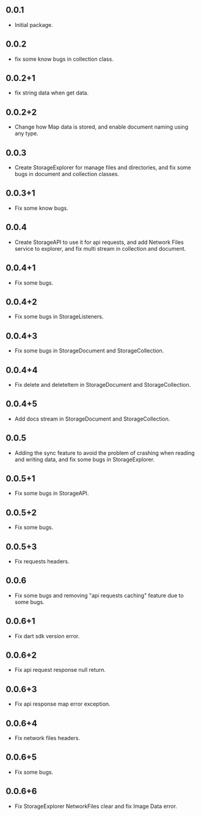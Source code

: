## 0.0.1

* Initial package.

## 0.0.2

* fix some know bugs in collection class.

## 0.0.2+1

* fix string data when get data.

## 0.0.2+2

* Change how Map data is stored, and enable document naming using any type.

## 0.0.3

* Create StorageExplorer for manage files and directories, and fix some bugs in document and collection classes.

## 0.0.3+1

* Fix some know bugs.

## 0.0.4

* Create StorageAPI to use it for api requests, and add Network Files service to explorer, and fix multi stream in collection and document.

## 0.0.4+1

* Fix some bugs.

## 0.0.4+2

* Fix some bugs in StorageListeners.

## 0.0.4+3

* Fix some bugs in StorageDocument and StorageCollection.

## 0.0.4+4

* Fix delete and deleteItem in StorageDocument and StorageCollection.

## 0.0.4+5

* Add docs stream in StorageDocument and StorageCollection.

## 0.0.5

* Adding the sync feature to avoid the problem of crashing when reading and writing data, and fix some bugs in StorageExplorer.

## 0.0.5+1

* Fix some bugs in StorageAPI.

## 0.0.5+2

* Fix some bugs.

## 0.0.5+3

* Fix requests headers.

## 0.0.6
* Fix some bugs and removing "api requests caching" feature due to some bugs.

## 0.0.6+1
* Fix dart sdk version error.

## 0.0.6+2
* Fix api request response null return.

## 0.0.6+3
* Fix api response map error exception.

## 0.0.6+4
* Fix network files headers.

## 0.0.6+5
* Fix some bugs.

## 0.0.6+6
* Fix StorageExplorer NetworkFiles clear and fix Image Data error.